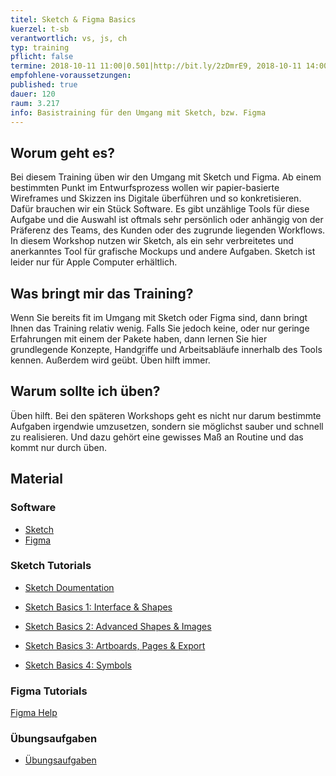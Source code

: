 ```yaml
---
titel: Sketch & Figma Basics
kuerzel: t-sb
verantwortlich: vs, js, ch
typ: training
pflicht: false
termine: 2018-10-11 11:00|0.501|http://bit.ly/2zDmrE9, 2018-10-11 14:00|0.501|http://bit.ly/2PgG9Lj, 2018-10-11 16:00|0.501|http://bit.ly/2ODPPCN
empfohlene-voraussetzungen:
published: true
dauer: 120
raum: 3.217
info: Basistraining für den Umgang mit Sketch, bzw. Figma
---
```


## Worum geht es?

Bei diesem Training üben wir den Umgang mit Sketch und Figma. Ab einem bestimmten Punkt im Entwurfsprozess wollen wir papier-basierte Wireframes und Skizzen ins Digitale überführen und so konkretisieren. Dafür brauchen wir ein Stück Software. Es gibt unzählige Tools für diese Aufgabe und die Auswahl ist oftmals sehr persönlich oder anhängig von der Präferenz des Teams, des Kunden oder des zugrunde liegenden Workflows. In diesem Workshop nutzen wir Sketch, als ein sehr verbreitetes und anerkanntes Tool für grafische Mockups und andere Aufgaben. Sketch ist leider nur für Apple Computer erhältlich.


## Was bringt mir das Training?

Wenn Sie bereits fit im Umgang mit Sketch oder Figma sind, dann bringt Ihnen das Training relativ wenig. Falls Sie jedoch keine, oder nur geringe Erfahrungen mit einem der Pakete haben, dann lernen Sie hier grundlegende Konzepte, Handgriffe und Arbeitsabläufe innerhalb des Tools kennen. Außerdem wird geübt. Üben hilft immer.

## Warum sollte ich üben?

Üben hilft. Bei den späteren Workshops geht es nicht nur darum bestimmte Aufgaben irgendwie umzusetzen, sondern sie möglichst sauber und schnell zu realisieren. Und dazu gehört eine gewisses Maß an Routine und das kommt nur durch üben.


## Material

### Software
- [Sketch](https://www.sketchapp.com)
- [Figma](https://www.figma.com)

### Sketch Tutorials
- [Sketch Doumentation](https://www.sketchapp.com/docs/)

- [Sketch Basics 1: Interface & Shapes](https://www.youtube.com/watch?v=DjKnmDRwKEU&list=PLYDNry0Bi-MOnJuxLQ1XSfk3HVLXcHhq2&index=1)
- [Sketch Basics 2: Advanced Shapes & Images](https://www.youtube.com/watch?v=QiWZ8u0IQro&index=2&list=PLYDNry0Bi-MOnJuxLQ1XSfk3HVLXcHhq2)
- [Sketch Basics 3: Artboards, Pages & Export](https://www.youtube.com/watch?v=VgI-G7wMAiU&list=PLYDNry0Bi-MOnJuxLQ1XSfk3HVLXcHhq2&index=3)

- [Sketch Basics 4: Symbols](https://www.youtube.com/watch?v=yoPZnND0gKk&list=PLYDNry0Bi-MOnJuxLQ1XSfk3HVLXcHhq2&index=4)

### Figma Tutorials

[Figma Help](https://help.figma.com)

### Übungsaufgaben
- [Übungsaufgaben](../../download/sketch-figma-training-material.zip)

